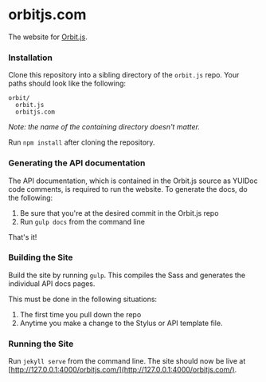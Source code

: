 # orbitjs.com

The website for [Orbit.js](https://github.com/orbitjs/orbit.js).

### Installation

Clone this repository into a sibling directory of the `orbit.js` repo. Your paths
should look like the following:

```
orbit/
  orbit.js
  orbitjs.com
```

*Note: the name of the containing directory doesn't matter.*

Run `npm install` after cloning the repository.

### Generating the API documentation

The API documentation, which is contained in the Orbit.js source as YUIDoc code comments,
is required to run the website. To generate the docs, do the following:

1. Be sure that you're at the desired commit in the Orbit.js repo
2. Run `gulp docs` from the command line

That's it!

### Building the Site

Build the site by running `gulp`. This compiles the Sass and generates the individual API docs pages.

This must be done in the following situations:

1. The first time you pull down the repo
2. Anytime you make a change to the Stylus or API template file.

### Running the Site

Run `jekyll serve` from the command line. The site should now be live at
[http://127.0.0.1:4000/orbitjs.com/](http://127.0.0.1:4000/orbitjs.com/).